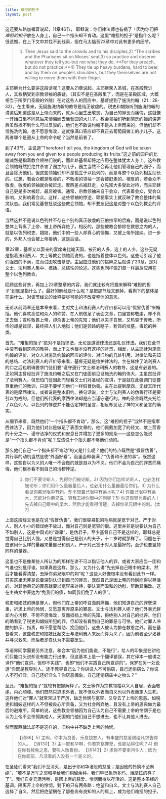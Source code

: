 ```yaml
---
title: 难担的担子
layout: post
---
```


这还要从路加福音说起，11章46节， 耶稣说：你们律法师也有祸了！因为你们把*难担的担子*放在人身上，自己一个指头却不肯动。这里“难担的担子”是指什么呢？很遗憾，在上下文中并找不到线索，但在马太福音23章中对此有更多的细节。

> 1) Then Jesus said to the crowds and to his disciples,2) “The scribes and the Pharisees sit on Moses’ seat,3) so practice and observe whatever they tell you-but not what they do. **For they preach, but do not practice.**4) They tie up heavy burdens, hard to bear, and lay them on people’s shoulders, but they themselves are not willing to move them with their finger.

主耶稣为什么要讲这段话呢？这要从21章说起。主耶稣荣入圣城，在圣殿教训人，其权柄受到宗教领袖的质疑。（其实不是在圣殿里了，而是在圣殿区域，大概相当于所罗门圣殿的外院）在对这些人的回应中，基督提到了施洗约翰（21：28-32）。在主看来，无疑施洗约翰的教导是纯正敬虔的。税吏和娼妓听到施洗约翰的讲道后知道这是从上帝而来的，就从心里生出敬畏，为自己的罪恶而痛悔，这就像一开始口里不同意后来懊悔而去葡萄园的大儿子。教会领袖们听到施洗约翰的讲道后虽然找不到什么可以反驳的，他们也不敢说约翰不是从上帝而来的，但他们却不信施洗约翰，也不愿意悔改，这就像满口答应却不真正去葡萄园做工的小儿子。这两者哪个是遵从上帝的命令呢？当然是前者了。

到了43节，主说道”Therefore I tell you, the kingdom of God will be taken away from you and given to a people producing its fruits.”这之前的园户的比喻诚然是指着教会领袖们说的，而此处基督却将之应用在整体犹太人身上。这些教会领袖既然拒绝并杀害了园主的儿子，园主当然不会再让他们管理自己的园子，而且会除灭他们。但这些领袖们却不是孤立于以色列的，而是与整个以色列相互助长的。试想，若会众都是敬虔的，不敬虔的领袖一定会被赶走的。相反的，若会众不敬虔，敬虔的领袖就会被赶走。摩西差点被赶走，众先知大多受此对待，而主耶稣自己更是多次被赶，最后被害。通常，宗教领袖来自于会众，代表着会众，受会众影响，又影响着会众。这样，这些领袖的悖逆、顽梗事实上就反映了教会整体的属灵状态。我们常见基督批驳这些教会领袖，却不要忘记这是对整个以色列教会的评语。

当然这并不是说以色列并不存在个别的真正敬虔的亚伯拉罕的后裔，而是说以色列整体上背离了上帝、被上帝所弃绝了。相反的，那些被教会排除在救恩之内的人，就是以色列税吏、娼妓，他们中的一些人却真心的懊悔，又被上帝所接纳。进一步的，外邦人也会被上帝接纳，这是后话。

第22章，基督又以娶亲的宴席来比喻天国，被召的人多，选上的人少。这些无疑是指着法利赛人、文士等教会领袖而说的，也是指着整体以色列。这些话引起了他们强烈的不满，进而试图攻击基督。主回应过他们的挑衅之后就讲了23章，是对文士、法利赛人集中、概括、总结性的论述。这些也同样像21章一样最后应用在整个以色列教会。

回顾这些背景，再加上23章整章的内容，我们就比较有把握来解释“难担的担子”到底是指什么了。最好的解经是什么呢？是把那节经文删掉，看剩下的整体是在讲什么。对该节经文的诠释要尽可能的不改变整体的意思。

无论从前两章还是本章来看，主对文士和法利赛人的评价都可以用“假冒伪善”来概括。他们喜欢高位和众人的称赞，在人前做足了表面文章，口里宣称敬虔，却不真正去做；宣称敬畏上帝，却杀害上帝的先知；他们以夫子自居，又热衷于传教，所传的却是错谬，最终把人引入地狱；他们是领路的瞎子，粉饰的坟墓，毒蛇的种类。

首先，“难担的担子”绝对不是指律法，无论是道德律法还是礼仪律法。我们在全书中没有看到这样的教导，而上下文也根本没有这样的背景，相反，从主耶稣对施洗约翰的评价、对众人对施洗约翰的回应的评价、对旧约的几处引用、对律法和先知的总结、对法利赛人的评价等来看，基督无疑是维护律法的。主在堵住了法利赛人的口之后也明确要求门徒们要“谨守遵行”文士和法利赛人的教导，这是有必要的。正如同主曾经批评了施洗约翰之后又在门徒面前见证施洗约翰的伟大，主虽然批评了法利赛人，但恐怕门徒因此而轻看文士们对圣经的宣讲，于是就在此强调门徒要尊重他们的教训，只是不要学习他们一样假冒伪善。主在此提到摩西，无疑其所代表的是摩西律法，或者说是整本旧约。换句话说，文士与法利赛人的伪善行径是要引以为戒的，但他们所代表的摩西律法却是应当谨守遵行的。神的圣言既然交托给了以色列人，以色列的悖逆并不能否定神的圣言，相反却见证了神的义和圣言的确实。

从细节来看，既然他们“一个指头都不肯动”，那么，这“难担的担子”当然不是指摩西律法了，因为他们对此是做足了表面文章的，他们佩戴加宽了的经文、献上茴香的十分之一、谨守洁净的仪式和安息日并增加了更多的规条——这些怎么能说是“一个指头都不肯动”呢？应该说十个指头都不够他们动的。

那么他们自己“一个指头都不肯动”的又是什么呢？他们的特点既然是“假冒伪善”，其行事的动机当然是使“外面好看”，而里面却装满了“伪善和不法的事”。既然这样，这些自以为义的人唯一不会做的就是自以为不义，他们不会为自己的罪恶而痛悔，他们根本看不到自己的污秽悖逆。

> 1) 你们不要论断人，免得你们被论断。2) 因为你们怎样论断人，也必怎样被论断；你们用什么量器量给人，也必用什么量器量给你们。3) 为什么看见你弟兄眼中有刺，却不想自己眼中有梁木呢？4) 你自己眼中有梁木，怎能对你弟兄说：容我去掉你眼中的刺呢？5) 你这假冒为善的人！先去掉自己眼中的梁木，然后才能看得清楚，去掉你弟兄眼中的刺。[太 7]

上面这段经文也是在说“假冒伪善”。我们很容易犯的毛病就是宽于对己、严于对人，别人小小的错误绝不放过，而对自己则是宽容的很。这里并非是说要认为自己不如别人，这是中国式的“谦卑”，是伪君子，至少基督自己不是这样的，耶稣总是觉得自己比别人强，又总是觉得自己是别人的夫子，十二岁时就那样了。问题在于应该用什么样的量器来量自己和别人，严于对己宽于对人是最好的，至少也要坚持同样的量器。

这里也不是像某些人所认为的那样在讲不可以指证他人的罪，或者大家应当一团和气谁也别批评谁。如果真是这样，那么，又为什么讲“先去掉自己眼中的梁木，然后才能看得清楚，去掉你弟兄眼中的刺”呢？这些人好像根本没有看到此节一样。其实这里无非是说要深刻认识到自己的罪恶，既然自己是因上帝的怜悯而得以存活的，对其他弟兄的罪恶就要以宽容来对待，要认真而温和的劝慰、帮助其悔改。这在主祷文中表达为“免我们的债，如同我们免了人的债”。

税吏和娼妓的确是罪人，但他们在上帝的呼召面前痛悔，他们知道自己的罪孽深重，祈求上帝的怜悯，又愿意离弃原来的罪恶。文士与法利赛人呢？他们外表光鲜却内心污秽，不但不思悔改，反而抵挡上帝的先知，拒绝别人对自己的批评。他们的确看到了税吏和娼妓所犯的罪，但却没有看到自己的罪恶与可怜。他们对罪人冷酷的排斥、指责，却不愿意帮助、挽回他们，这些人被认为排在救恩之外。而在基督看来，这些税吏和娼妓比起文士与法利赛人来反而算为义了，因为前者至少渴慕并寻求救恩，而后者却自认为不需要医生。

华语界同学需要另外注意，和合本“因为他们能说，不能行”，给人的印象是在讲他们只能口头说却没有能力行出来，但这基本上是一个翻译错误，其它译本一般讲之译作“他们宣讲，但却不实践”，也即“他们不实践自己所宣讲的”。保罗在另一处说道“你既是教导别人，还不教导自己么？你讲说人不可偷窃，自己还偷窃么？你说人不可奸淫，自己还奸淫么？你厌恶偶象，自己还偷窃庙中之物么？”

至此，“难担的担子”就较有把握解释了。文士等作为宗教领袖以义人自居，表面敬虔，内心顽梗。他们既然只追求外表，就不但以外表而自义也以外表而定人生死。这样他们对“罪人”就常常过于严厉，缺乏怜悯与宽容，又夺去了上帝的恩慈。如税吏和娼妓这样的人不但被良心所责备，又为社会所弃绝，且没有上帝的恩典做为最后的避难所。简单的说，这些教会领袖因为自己认为自己不需要上帝的怜悯于是也认为上帝不会怜悯其他人。天国的门他们自己不想进去，也不让其他人进去。

然而摩西律法却不是这样的，旧约中并不缺乏上帝的怜悯。

> 【诗86】5) 主啊，你本为良善，乐意饶恕人，有丰盛的慈爱赐给凡求告你的人。
> 【诗130】3) 主―耶和华啊，你若究察罪孽，谁能站得住呢？4) 但在你有赦免之恩，要叫人敬畏你。
> 【诗143】2) 求你不要审问仆人；因为在你面前，凡活着的人没有一个是义的。

在圣徒们看来“我们不至消灭，是出于耶和华诸般的慈爱；是因他的怜悯不至断绝”，“若不是万军之耶和华给我们稍留余种，我们早已象所多玛、蛾摩拉的样子了”。我们自身充满污秽，是因上帝的慈爱、怜悯而得以存活的，这是整本圣经的基调。隔离开上帝的怜悯，剩下的只有两条路：绝望和自义。文士与法利赛人自己选择了自义，然后把绝望搁在了那些尚有良知的人的肩上，成为他们难担的担子。
